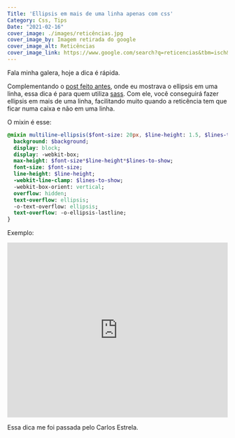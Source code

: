 ```yaml
---
Title: 'Ellipsis em mais de uma linha apenas com css'
Category: Css, Tips
Date: "2021-02-16"
cover_image: ./images/reticências.jpg
cover_image_by: Imagem retirada do google
cover_image_alt: Reticências
cover_image_link: https://www.google.com/search?q=reticencias&tbm=isch&ved=2ahUKEwjsqbSd_u7uAhVVMrkGHf-GCdUQ2-cCegQIABAA&oq=reticencias&gs_lcp=CgNpbWcQAzICCAAyAggAMgIIADICCAAyAggAMgIIADICCAAyAggAMgQIABAeMgQIABAeUJoLWJoLYOkNaABwAHgAgAFqiAFqkgEDMC4xmAEAoAEBqgELZ3dzLXdpei1pbWfAAQE&sclient=img&ei=bggsYOy6MtXk5OUP_42mqA0&bih=981&biw=2520#imgrc=msXkVi-Jn8jP0M
---
```


Fala minha galera, hoje a dica é rápida.

Complementando o [post feito antes](./como-fazer-reticenciasellipsis-apenas-com-css.html), onde eu mostrava o ellipsis em uma linha, essa dica é para quem utiliza [sass](https://sass-lang.com/guide).
Com ele, você conseguirá fazer ellipsis em mais de uma linha, facilitando muito quando a reticência tem que ficar numa caixa e não em uma linha.

O mixin é esse:

```sass
@mixin multiline-ellipsis($font-size: 20px, $line-height: 1.5, $lines-to-show: 10, $background: transparent) {
  background: $background;
  display: block;
  display: -webkit-box;
  max-height: $font-size*$line-height*$lines-to-show;
  font-size: $font-size;
  line-height: $line-height;
  -webkit-line-clamp: $lines-to-show;
  -webkit-box-orient: vertical;
  overflow: hidden;
  text-overflow: ellipsis;
  -o-text-overflow: ellipsis;
  text-overflow: -o-ellipsis-lastline;
}
```

Exemplo:

<iframe height="400" style="width: 100%;" scrolling="no" title="Reticencias multiline" src="https://codepen.io/paulooliveira/embed/ZEBKbqw?default-tab=html%2Cresult&theme-id=dark" frameborder="no" loading="lazy" allowtransparency="true" allowfullscreen="true">
  See the Pen <a href="https://codepen.io/paulooliveira/pen/ZEBKbqw">
  Reticencias multiline</a> by Paulo Oliveira (<a href="https://codepen.io/paulooliveira">@paulooliveira</a>)
  on <a href="https://codepen.io">CodePen</a>.
</iframe>


Essa dica me foi passada pelo Carlos Estrela.
